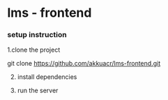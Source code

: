 # lms - frontend

### setup instruction

  1.clone the project

  git clone https://github.com/akkuacr/lms-frontend.git
 
  2. install dependencies


  3. run the server

  